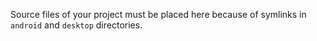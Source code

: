 Source files of your project must be placed here because of symlinks in `android` and `desktop` directories.
